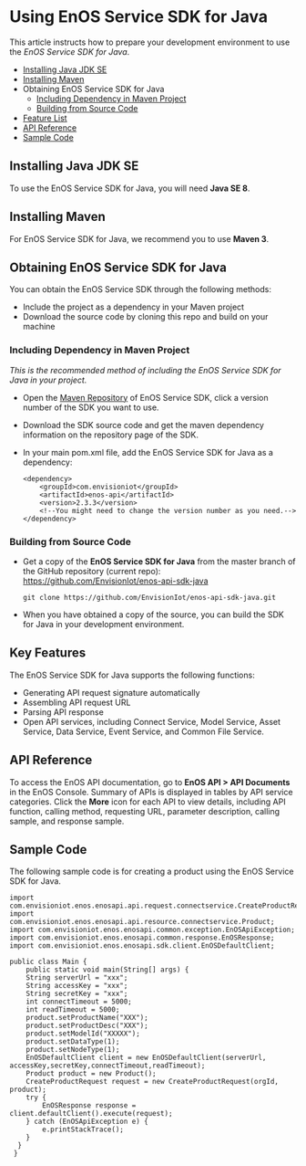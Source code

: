 # Using EnOS Service SDK for Java

This article instructs how to prepare your development environment to use the *EnOS Service SDK for Java*.

- [Installing Java JDK SE](https://github.com/EnvisionIot/enos-mqtt-java-sdk#installjava)
- [Installing Maven](https://github.com/EnvisionIot/enos-mqtt-java-sdk#installmaven)
- Obtaining EnOS Service SDK for Java
  - [Including Dependency in Maven Project](https://github.com/EnvisionIot/enos-mqtt-java-sdk#installiotmaven)
  - [Building from Source Code](https://github.com/EnvisionIot/enos-mqtt-java-sdk#installiotsource)
- [Feature List](https://github.com/EnvisionIot/enos-mqtt-java-sdk#featurelist)
- [API Reference](https://github.com/EnvisionIot/enos-mqtt-java-sdk#apiref)
- [Sample Code](https://github.com/EnvisionIot/enos-mqtt-java-sdk#samplecode)

## Installing Java JDK SE

To use the EnOS Service SDK for Java, you will need **Java SE 8**.

## Installing Maven

For EnOS Service SDK for Java, we recommend you to use **Maven 3**.

## Obtaining EnOS Service SDK for Java

You can obtain the EnOS Service SDK through the following methods:

- Include the project as a dependency in your Maven project
- Download the source code by cloning this repo and build on your machine

### Including Dependency in Maven Project

*This is the recommended method of including the EnOS Service SDK for Java in your project.*

- Open the [Maven Repository](https://mvnrepository.com/artifact/com.envisioniot/enos-api) of EnOS Service SDK, click a version number of the SDK you want to use. 

- Download the SDK source code and get the maven dependency information on the repository page of the SDK.

- In your main pom.xml file, add the EnOS Service SDK for Java as a dependency:

  ```
  <dependency>
      <groupId>com.envisioniot</groupId>
      <artifactId>enos-api</artifactId>
      <version>2.3.3</version>
      <!--You might need to change the version number as you need.-->
  </dependency>
  ```

### Building from Source Code

- Get a copy of the **EnOS Service SDK for Java** from the master branch of the GitHub repository (current repo): https://github.com/EnvisionIot/enos-api-sdk-java

  ```
  git clone https://github.com/EnvisionIot/enos-api-sdk-java.git
  ```

- When you have obtained a copy of the source, you can build the SDK for Java in your development environment.

## Key Features

The EnOS Service SDK for Java supports the following functions:

- Generating API request signature automatically
- Assembling API request URL  
- Parsing API response
- Open API services, including Connect Service, Model Service, Asset Service, Data Service, Event Service, and Common File Service.

## API Reference

To access the EnOS API documentation, go to **EnOS API > API Documents** in the EnOS Console. Summary of APIs is displayed in tables by API service categories. Click the **More** icon for each API to view details, including API function, calling method, requesting URL, parameter description, calling sample, and response sample. 

## Sample Code

The following sample code is for creating a product using the EnOS Service SDK for Java. 

```
import com.envisioniot.enos.enosapi.api.request.connectservice.CreateProductRequest;
import com.envisioniot.enos.enosapi.api.resource.connectservice.Product;
import com.envisioniot.enos.enosapi.common.exception.EnOSApiException;
import com.envisioniot.enos.enosapi.common.response.EnOSResponse;
import com.envisioniot.enos.enosapi.sdk.client.EnOSDefaultClient;

public class Main {
    public static void main(String[] args) {
    String serverUrl = "xxx";
    String accessKey = "xxx";
    String secretKey = "xxx";
    int connectTimeout = 5000;
    int readTimeout = 5000;
    product.setProductName("XXX");
    product.setProductDesc("XXX");
    product.setModelId("XXXXX");
    product.setDataType(1);
    product.setNodeType(1);
    EnOSDefaultClient client = new EnOSDefaultClient(serverUrl, accessKey,secretKey,connectTimeout,readTimeout);
    Product product = new Product();
    CreateProductRequest request = new CreateProductRequest(orgId, product);
    try {
        EnOSResponse response = client.defaultClient().execute(request);
    } catch (EnOSApiException e) {
        e.printStackTrace();
    }
  }
 }
```
